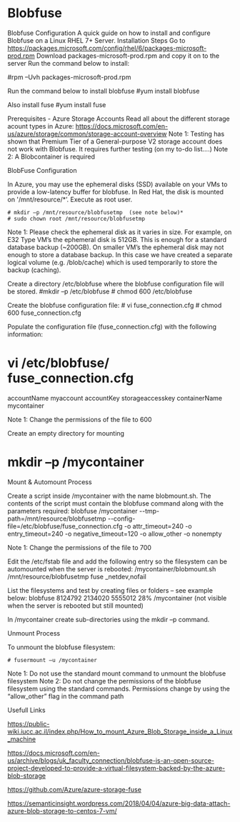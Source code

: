 # Blobfuse
Blobfuse Configuration 
A quick guide on how to install and configure Blobfuse on a Linux RHEL 7+ Server.
Installation Steps
Go to https://packages.microsoft.com/config/rhel/6/packages-microsoft-prod.rpm
Download packages-microsoft-prod.rpm and copy it on to the server
Run the command below to install: 

  #rpm –Uvh packages-microsoft-prod.rpm 

Run the command below to install blobfuse
  #yum install blobfuse

Also install fuse
  #yum install fuse

Prerequisites - Azure Storage Accounts
Read all about the different storage acount types in Azure: https://docs.microsoft.com/en-us/azure/storage/common/storage-account-overview
Note 1: Testing has shown that Premium Tier of a General-purpose V2 storage account does not work with Blobfuse. It requires further testing (on my to-do list....)
Note 2: A Blobcontainer is required

BlobFuse Configuration

In Azure, you may use the ephemeral disks (SSD) available on your VMs to provide a low-latency buffer for blobfuse. In Red Hat, the disk is mounted on '/mnt/resource/*’. Execute as root user.

	# mkdir –p /mnt/resource/blobfusetmp  (see note below)*
	# sudo chown root /mnt/resource/blobfusetmp

Note 1: Please check the ephemeral disk as it varies in size. For example, on E32 Type VM’s the ephemeral disk is 512GB. This is enough for a standard database backup (~200GB). On smaller VM’s the ephemeral disk may not enough to store a database backup. In this case we have created a separate logical volume (e.g. /blob/cache) which is used temporarily to store the backup (caching). 

Create a directory /etc/blobfuse where the blobfuse configuration file will be stored. 
	#mkdir –p /etc/blobfuse
	 # chmod 600 /etc/blobfuse

Create the blobfuse configuration file: 
	# vi fuse_connection.cfg
	# chmod 600 fuse_connection.cfg

Populate the configuration file (fuse_connection.cfg) with the following information:
	
# vi /etc/blobfuse/ fuse_connection.cfg
accountName myaccount
accountKey storageaccesskey
containerName mycontainer

Note 1: Change the permissions of the file to 600

Create an empty directory for mounting
# mkdir –p /mycontainer

Mount & Automount Process

Create a script inside /mycontainer with the name blobmount.sh. The contents of the script must contain the blobfuse command along with the parameters required: 
blobfuse /mycontainer --tmp-path=/mnt/resource/blobfusetmp  --config-file=/etc/blobfuse/fuse_connection.cfg -o attr_timeout=240 -o entry_timeout=240 -o negative_timeout=120 -o allow_other -o nonempty

Note 1: Change the permissions of the file to 700
 
Edit the /etc/fstab file and add the following entry so the filesystem can be automounted when the server is rebooted:
/mycontainer/blobmount.sh /mnt/resource/blobfusetmp  fuse _netdev,nofail

List the filesystems and test by creating files or folders – see example below:
blobfuse         8124792 2134020   5555012  28% /mycontainer     (not visible when the server is rebooted but still mounted)

In /mycontainer create sub-directories using the mkdir –p command.


Unmount Process

To unmount the blobfuse filesystem: 

	# fusermount –u /mycontainer

Note 1: Do not use the standard mount command to unmount the blobfuse filesystem
Note 2: Do not change the permissions of the blobfuse filesystem using the standard commands. Permissions change by using the “allow_other” flag in the command path


Usefull Links

https://public-wiki.iucc.ac.il/index.php/How_to_mount_Azure_Blob_Storage_inside_a_Linux_machine

https://docs.microsoft.com/en-us/archive/blogs/uk_faculty_connection/blobfuse-is-an-open-source-project-developed-to-provide-a-virtual-filesystem-backed-by-the-azure-blob-storage

https://github.com/Azure/azure-storage-fuse

https://semanticinsight.wordpress.com/2018/04/04/azure-big-data-attach-azure-blob-storage-to-centos-7-vm/
